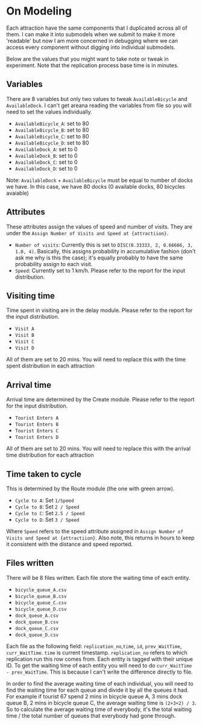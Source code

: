 # On Modeling

Each attraction have the same components that I duplicated across all of them. I can make it into submodels when we submit to make it more 'readable' but now I am more concerned in debugging where we can access every component without digging into individual submodels.

Below are the values that you might want to take note or tweak in experiment. Note that the replication process base time is in minutes.

## Variables

There are 8 variables but only two values to tweak `AvailableBicycle` and `AvailableDock`. I can't get areana reading the variables from file so you will need to set the values individually.

- `AvailableBicycle_A`: set to 80
- `AvailableBicycle_B`: set to 80
- `AvailableBicycle_C`: set to 80
- `AvailableBicycle_D`: set to 80
- `AvailableDock_A`: set to 0
- `AvailableDock_B`: set to 0
- `AvailableDock_C`: set to 0
- `AvailableDock_D`: set to 0

Note: `AvailableDock` + `AvailableBicycle` must be equal to number of docks we have. In this case, we have 80 docks (0 available docks, 80 bicycles avaiable) 

## Attributes

These attributes assign the values of speed and number of visits. They are under the `Assign Number of Visits and Speed at {attractiion}`.

- `Number of visits`: Currently this is set to `DISC(0.33333, 2, 0.66666, 3, 1.0, 4)`. Basically, this assigns probability in accumulative fashion (don't ask me why is this the case); it's equally probably to have the same probability assign to each visit.
- `Speed`: Currently set to 1 km/h. Please refer to the report for the input distribution.


## Visiting time

Time spent in visiting are in the delay module. Please refer to the report for the input distribution.

- `Visit A`
- `Visit B`
- `Visit C`
- `Visit D`

All of them are set to 20 mins. You will need to replace this with the time spent distribution in each attraction

## Arrival time

Arrival time are determined by the Create module. Please refer to the report for the input distribution.

- `Tourist Enters A`
- `Tourist Enters B`
- `Tourist Enters C`
- `Tourist Enters D`

All of them are set to 20 mins. You will need to replace this with the arrival time distribution for each attraction

## Time taken to cycle

This is determined by the Route module (the one with green arrow). 

- `Cycle to A`: Set `1/Speed`
- `Cycle to B`: Set `2 / Speed`
- `Cycle to C`: Set `2.5 / Speed`
- `Cycle to D`: Set `3 / Speed`

Where `Speed` refers to the speed attribute assigned in `Assign Number of Visits and Speed at {attractiion}`. Also note, this returns in hours to keep it consistent with the distance and speed reported.

## Files written

There will be 8 files written. Each file store the waiting time of each entity.

- `bicycle_queue_A.csv`
- `bicycle_queue_B.csv`
- `bicycle_queue_C.csv`
- `bicycle_queue_D.csv`
- `dock_queue_A.csv`
- `dock_queue_B.csv`
- `dock_queue_C.csv`
- `dock_queue_D.csv`

Each file as the following field: `replication_no`,`time`, `id`, `prev_WaitTime`, `curr_WaitTime`. `time` is current timestamp. `replication_no` refers to which replication run this row comes from. Each entity is tagged with their unique ID. To get the waiting time of each entity you will need to do `curr_WaitTime - prev_WaitTime`. This is because I can't write the difference directly to file.

In order to find the average waiting time of each individual, you will need to find the waiting time for each queue and divide it by all the queues it had. For example if tourist 67 spend 2 mins in bicycle queue A, 3 mins dock queue B, 2 mins in bicycle queue C, the average waiting time is `(2+3+2) / 3`. So to calculate the average waiting time of everybody, it's the total waiting time / the total number of queues that everybody had gone through.